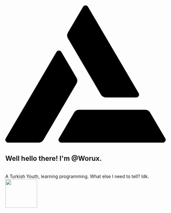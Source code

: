<h2><svg role="img" viewBox="0 0 24 24" xmlns="http://www.w3.org/2000/svg"><title>Alchemy</title><path d="M12.0059 1.7635a.4383.4383 0 0 0-.2149.0547.4214.4214 0 0 0-.1562.1523L9.3613 5.834a.8191.8191 0 0 0-.1133.416c0 .146.0388.2896.1133.416l4.9512 8.4123a.8444.8444 0 0 0 .3125.3047.8584.8584 0 0 0 .4239.1113h4.5489a.4358.4358 0 0 0 .2129-.0566.4185.4185 0 0 0 .1543-.1524.4106.4106 0 0 0 .0586-.207.416.416 0 0 0-.0567-.209L12.3711 1.9745a.416.416 0 0 0-.1543-.1524.4276.4276 0 0 0-.211-.0586zM8.0195 8.5058a.4277.4277 0 0 0-.211.0566.4235.4235 0 0 0-.1562.1524L.0584 21.6095a.4083.4083 0 0 0-.002.418.4188.4188 0 0 0 .1563.1524c.065.0365.138.057.2129.0566h4.5509a.8586.8586 0 0 0 .4238-.1113.8389.8389 0 0 0 .3105-.3047l4.9532-8.4123a.8194.8194 0 0 0 .1133-.416.8264.8264 0 0 0-.1133-.418L8.3886 8.7148a.4235.4235 0 0 0-.1562-.1524.435.435 0 0 0-.213-.0566Zm3.0117 8.8244a.8645.8645 0 0 0-.4258.1113.8385.8385 0 0 0-.3105.3047l-2.2754 3.8614a.4123.4123 0 0 0-.0567.209.4059.4059 0 0 0 .0567.207.4228.4228 0 0 0 .1543.1543.432.432 0 0 0 .2129.0547h15.1897a.4319.4319 0 0 0 .2129-.0547.4222.4222 0 0 0 .1543-.1543.4059.4059 0 0 0 .0566-.207.4122.4122 0 0 0-.0566-.209L21.67 17.7462a.8384.8384 0 0 0-.3106-.3047.8573.8573 0 0 0-.4238-.1113z"/></svg> Well hello there! I'm @Worux.</h2> <br>
A Turkish Youth, learning programming. What else I need to tell? Idk.

<img src="https://media.tenor.com/mcFk6VXXMHUAAAAi/deltarune-deltarune-chapter2.gif" width="100px" height="90px">
